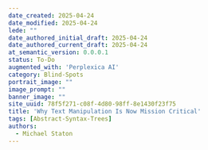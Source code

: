 ```yaml
---
date_created: 2025-04-24
date_modified: 2025-04-24
lede: ""
date_authored_initial_draft: 2025-04-24
date_authored_current_draft: 2025-04-24
at_semantic_version: 0.0.0.1
status: To-Do
augmented_with: 'Perplexica AI'
category: Blind-Spots
portrait_image: ""
image_prompt: ""
banner_image: ""
site_uuid: 78f5f271-c08f-4d80-98ff-8e1430f23f75
title: 'Why Text Manipulation Is Now Mission Critical'
tags: [Abstract-Syntax-Trees]
authors:
  - Michael Staton
---
```


